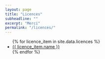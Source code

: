 ```yaml
---
layout: page
title: "Licences"
subheadline: ""
excerpt: "Merci"
permalink: "/licences/"
---
```


<ul>
{% for licence_item in site.data.licences %}
    <li {% if licence_item.class %}class="{{ licence_item.class }}" {% endif %}>
      <a href="{{ licence_item.url }}" target="_blank" title="{{ licence_item.name }}">{{ licence_item.name }}</a>
    </li>
{% endfor %}
</ul>
